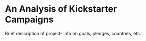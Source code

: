 # An Analysis of Kickstarter Campaigns
Brief description of project- info on goals, pledges, countries, etc.
